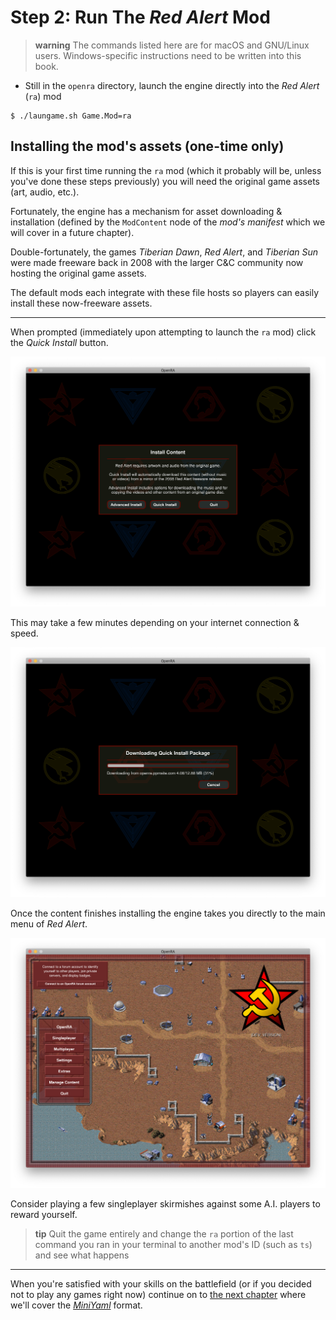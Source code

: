 # Step 2: Run The _Red Alert_ Mod

> **warning** The commands listed here are for macOS and GNU/Linux users.
> Windows-specific instructions need to be written into this book.

<!--
    TODO: Write Windows-specific instructions
-->

- Still in the `openra` directory, launch the engine directly into the _Red
Alert_ (`ra`) mod

```
$ ./laungame.sh Game.Mod=ra
```

## Installing the mod's assets (one-time only)

If this is your first time running the `ra` mod (which it probably will be,
unless you've done these steps previously) you will need the original game
assets (art, audio, etc.).

Fortunately, the engine has a mechanism for asset downloading & installation
(defined by the `ModContent` node of the _mod's manifest_ which we will cover
in a future chapter).

<!--
    TODO: Link "future chapter" above to the yet-to-be-written chapter
          so the reader can get there quickly if that peaked their interest
-->

Double-fortunately, the games _Tiberian Dawn_, _Red Alert_, and _Tiberian Sun_
were made freeware back in 2008 with the larger C&C community now hosting the
original game assets.

The default mods each integrate with these file hosts so players can easily
install these now-freeware assets.

---

When prompted (immediately upon attempting to launch the `ra` mod) click the
_Quick Install_ button.

![Install Content Prompt][img-install-content-prompt]

This may take a few minutes depending on your internet connection & speed.

![Quick Install Package][img-quick-install-package-progress]

Once the content finishes installing the engine takes you directly to the main
menu of _Red Alert_.

![_Red Alert_ Main Menu][img-ra-main-menu]

Consider playing a few singleplayer skirmishes against some A.I. players to
reward yourself.

> **tip** Quit the game entirely and change the `ra` portion
  of the last command you ran in your terminal to another mod's ID (such as
  `ts`) and see what happens

---

When you're satisfied with your skills on the battlefield (or if you decided
not to play any games right now) continue on to [the next chapter][next-ch]
where we'll cover the [_MiniYaml_][term-miniyaml] format.

  [term-miniyaml]: ../terminology.md#miniyaml
  [next-ch]: ../miniyaml/index.html
  [img-install-content-prompt]: ./images/RedAlert_InstallContentPrompt.png
  [img-quick-install-package-progress]: ./images/RedAlert_QuickInstallPackageProgress.png
  [img-ra-main-menu]: ./images/RedAlert_MainMenu.png